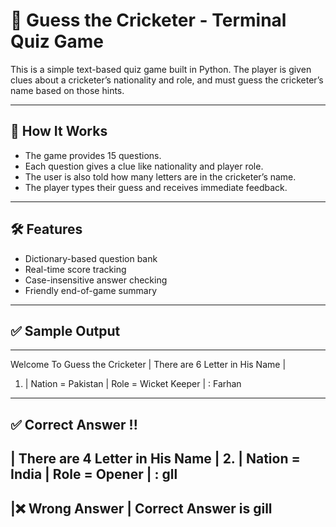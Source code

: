 # 🏏 Guess the Cricketer - Terminal Quiz Game

This is a simple text-based quiz game built in Python. The player is given clues about a cricketer’s nationality and role, and must guess the cricketer’s name based on those hints.

---

## 🎯 How It Works

- The game provides 15 questions.
- Each question gives a clue like nationality and player role.
- The user is also told how many letters are in the cricketer’s name.
- The player types their guess and receives immediate feedback.

---

## 🛠 Features

- Dictionary-based question bank
- Real-time score tracking
- Case-insensitive answer checking
- Friendly end-of-game summary

---

## ✅ Sample Output

--------------------------------------------------------------------
Welcome To Guess the Cricketer 
| There are 6 Letter in His Name | 
1.  | Nation =  Pakistan    | Role = Wicket Keeper | : Farhan
---------------------------------------
✅ Correct Answer !!
----------------------------------------
| There are 4 Letter in His Name | 
2.  | Nation =    India     | Role =     Opener    | : gll
---------------------------------------   
|❌ Wrong Answer | Correct Answer is gill  
------------------------------------------
